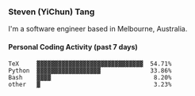 ### Steven (YiChun) Tang

I'm a software engineer based in Melbourne, Australia.

#### Personal Coding Activity (past 7 days)
```
TeX     ▓▓▓▓▓▓▓▓▓▓▓▓▓▓▓▓▓▓▓▓▓▓▓▓▓▓▓▓▓▓  54.71%
Python  ▓▓▓▓▓▓▓▓▓▓▓▓▓▓▓▓▓▓              33.86%
Bash    ▓▓▓▓                             8.20%
other   ▓                                3.23%
```
